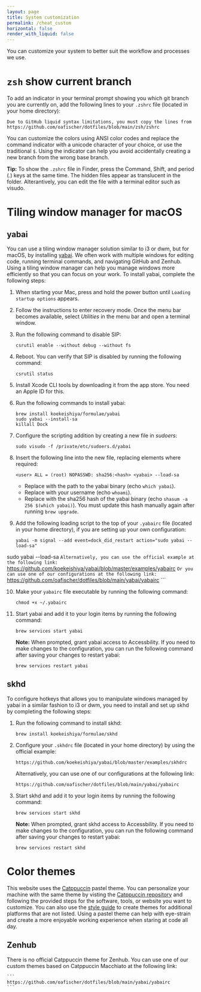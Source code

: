 ```yaml
---
layout: page
title: System customization
permalink: /cheat_custom
horizontal: false
render_with_liquid: false
---
```


You can customize your system to better suit the workflow and processes we use. 

# `zsh` show current branch

To add an indicator in your terminal prompt showing you which git branch you are currently on, add the following lines to your `.zshrc` file (located in your home directory):

```
Due to GitHub liquid syntax limitations, you must copy the lines from https://github.com/oafischer/dotfiles/blob/main/zsh/zshrc
```

You can customize the colors using ANSI color codes and replace the command indicator with a unicode character of your choice, or use the traditional `$`. Using the indicator can help you avoid accidentally creating a new branch from the wrong base branch.

**Tip:** To show the `.zshrc` file in Finder, press the Command, Shift, and period (.) keys at the same time. The hidden files appear as translucent in the folder. Alterantively, you can edit the file with a terminal editor such as visudo.

# Tiling window manager for macOS

## yabai

You can use a tiling window manager solution similar to i3 or dwm, but for macOS, by installing [yabai](https://github.com/koekeishiya/yabai). We often work with multiple windows for editing code, running terminal commands, and navigating GitHub and Zenhub. Using a tiling window manager can help you manage windows more efficiently so that you can focus on your work. To install yabai, complete the following steps:

1. When starting your Mac, press and hold the power button until `Loading startup options` appears.

2. Follow the instructions to enter recovery mode. Once the menu bar becomes available, select *Utilities* in the menu bar and open a terminal window.

3. Run the following command to disable SIP:

    ```
    csrutil enable --without debug --without fs
    ```

4. Reboot. You can verify that SIP is disabled by running the following command:

    ```
    csrutil status
    ```
5. Install Xcode CLI tools by downloading it from the app store. You need an Apple ID for this.

6. Run the following commands to install yabai:

    ```
    brew install koekeishiya/formulae/yabai
    sudo yabai --install-sa
    killall Dock
    ```
7. Configure the scripting addition by creating a new file in _sudoers_:

    ```
    sudo visudo -f /private/etc/sudoers.d/yabai
    ```

8. Insert the following line into the new file, replacing elements where required:

    ```
    <user> ALL = (root) NOPASSWD: sha256:<hash> <yabai> --load-sa
    ```

    - Replace <yabai> with the path to the yabai binary (echo `which yabai`).
    - Replace <user> with your username (echo `whoami`). 
    - Replace <hash> with the sha256 hash of the yabai binary (echo `shasum -a 256 $(which yabai)`). You must update this hash manually again after running `brew upgrade`.

9. Add the following loading script to the top of your `.yabairc` file (located in your home directory), if you are setting up your own configuration:

    ```
    yabai -m signal --add event=dock_did_restart action="sudo yabai --load-sa"
sudo yabai --load-sa
    ```
    Alternatively, you can use the official example at the following link:
    ```
    https://github.com/koekeishiya/yabai/blob/master/examples/yabairc
    ```
    Or you can use one of our configurations at the following link:
    ```
    https://github.com/oafischer/dotfiles/blob/main/yabai/yabairc
    ```

10. Make your `yabairc` file executable by running the following command:

    ```
    chmod +x ~/.yabairc
    ```

11. Start yabai and add it to your login items by running the following command:

    ```
    brew services start yabai
    ```
    **Note:** When prompted, grant yabai access to Accessbility.
    If you need to make changes to the configuration, you can run the following command after saving your changes to restart yabai:

    ```
    brew services restart yabai
    ```

## skhd

To configure hotkeys that allows you to manipulate windows managed by yabai in a similar fashion to i3 or dwm, you need to install and set up skhd by completing the following steps:

1. Run the following command to install skhd:

    ```
    brew install koekeishiya/formulae/skhd
    ```

2. Configure your `.skhdrc` file (located in your home directory) by using the official example:

    ```
    https://github.com/koekeishiya/yabai/blob/master/examples/skhdrc
    ```
    Alternatively, you can use one of our configurations at the following link:
    ```
    https://github.com/oafischer/dotfiles/blob/main/yabai/yabairc
    ```

3. Start skhd and add it to your login items by running the following command:

    ```
    brew services start skhd
    ```
    **Note:** When prompted, grant skhd access to Accessbility.
    If you need to make changes to the configuration, you can run the following command after saving your changes to restart yabai:

    ```
    brew services restart skhd
    ```


# Color themes

This website uses the [Catppuccin](https://github.com/catppuccin) pastel theme. You can personalize your machine with the same theme by visting the [Catppuccin repository](https://github.com/catppuccin/catppuccin) and following the provided steps for the software, tools, or website you want to customize. You can also use the [style guide](https://github.com/catppuccin/catppuccin/blob/main/docs/style-guide.md) to create themes for additional platforms that are not listed. Using a pastel theme can help with eye-strain and create a more enjoyable working experience when staring at code all day.

## Zenhub

There is no official Catppuccin theme for Zenhub. You can use one of our custom themes based on Catppuccin Macchiato at the following link:

    ```
    https://github.com/oafischer/dotfiles/blob/main/yabai/yabairc
    ```
